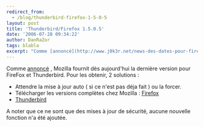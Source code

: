 ```yaml
---
redirect_from:
  - /blog/thunderbird-firefox-1-5-0-5
layout: post
title: 'Thunderbird/Firefox 1.5.0.5'
date: '2006-07-28 09:34:22'
author: DanRaZor
tags: blabla
excerpt: "Comme [annoncé](http://www.j0k3r.net/news-des-dates-pour-firefox-et-thunderbird-1.5.0.5-1401.html) , Mozilla fournit dès aujourd'hui la dernière version pour FireFox et Thunderbird.     \nPour les obtenir, 2 solutions :  \n  \n* Attendre la mise à jour auto ( si ce n'est pas déja fait ) ou la forcer.   * Télécharger les versions      …"
---
```


Comme [annoncé](http://www.j0k3r.net/news-des-dates-pour-firefox-et-thunderbird-1.5.0.5-1401.html) , Mozilla fournit dès aujourd'hui la dernière version pour FireFox et Thunderbird.
Pour les obtenir, 2 solutions :

* Attendre la mise à jour auto ( si ce n'est pas déja fait ) ou la forcer.
* Télécharger les versions complètes chez Mozilla : [Firefox](http://www.mozilla-europe.org/fr/products/firefox/)
* [Thunderbird](http://www.mozilla-europe.org/fr/products/thunderbird/)

A noter que ce ne sont que des mises à jour de sécurité, aucune nouvelle fonction n'a été ajoutée.
